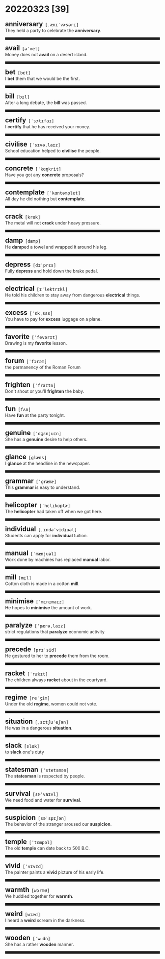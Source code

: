 <style>
/*不显示details的三角符号*/
details > summary::marker {
    display: none;
    content: none;
}
/*去掉外边框*/
details summary{
    outline:none;
    cursor:pointer;/*鼠标放上去之后变成手型*/
}
/*去掉前面默认的小黑三角*/
details summary::-webkit-details-marker{
    display:none; 
}
</style>
# 20220323 [39]  

<div style="display: flex;align-items: baseline;">
    <h2 style="margin-bottom: 0;margin-top: 0">anniversary</h2>
    <p style="padding:0 .5em; margin: 0;font-family: monospace;">[ˌænɪˈvɚsərɪ]</p>
    <p class="interpretation_10428" style="display:none ;padding:0 .5em; margin: 0; white-space: nowrap;overflow: hidden;text-overflow: ellipsis;">n. 周年纪念日</p>
</div>
<details class="details_10428">
    <summary style="color: #303030;">They held a party to celebrate the <strong>anniversary</strong>.</summary>
    为了庆祝周年纪念他们举办了一个宴会。
</details>
<hr style="padding-bottom: 0.5em;" />


<div style="display: flex;align-items: baseline;">
    <h2 style="margin-bottom: 0;margin-top: 0">avail</h2>
    <p style="padding:0 .5em; margin: 0;font-family: monospace;">[əˈvel]</p>
    <p class="interpretation_10428" style="display:none ;padding:0 .5em; margin: 0; white-space: nowrap;overflow: hidden;text-overflow: ellipsis;">v. 有用；有益；（与of连用）利用
n. 有用；有益</p>
</div>
<details class="details_10428">
    <summary style="color: #303030;">Money does not <strong>avail</strong> on a desert island.</summary>
    金钱在荒岛上没有用处。
</details>
<hr style="padding-bottom: 0.5em;" />


<div style="display: flex;align-items: baseline;">
    <h2 style="margin-bottom: 0;margin-top: 0">bet</h2>
    <p style="padding:0 .5em; margin: 0;font-family: monospace;">[bɛt]</p>
    <p class="interpretation_10428" style="display:none ;padding:0 .5em; margin: 0; white-space: nowrap;overflow: hidden;text-overflow: ellipsis;">n. 打赌；赌注
v. 打赌；敢说</p>
</div>
<details class="details_10428">
    <summary style="color: #303030;">I <strong>bet</strong> them that we would be the first.</summary>
    我跟他们打赌我们会得第一。
</details>
<hr style="padding-bottom: 0.5em;" />


<div style="display: flex;align-items: baseline;">
    <h2 style="margin-bottom: 0;margin-top: 0">bill</h2>
    <p style="padding:0 .5em; margin: 0;font-family: monospace;">[bɪl]</p>
    <p class="interpretation_10428" style="display:none ;padding:0 .5em; margin: 0; white-space: nowrap;overflow: hidden;text-overflow: ellipsis;">n. 账单；钞票；议案
v. 给…开账单</p>
</div>
<details class="details_10428">
    <summary style="color: #303030;">After a long debate, the <strong>bill</strong> was passed.</summary>
    经长时间的辩论，议案获得通过。
</details>
<hr style="padding-bottom: 0.5em;" />


<div style="display: flex;align-items: baseline;">
    <h2 style="margin-bottom: 0;margin-top: 0">certify</h2>
    <p style="padding:0 .5em; margin: 0;font-family: monospace;">[ˈsɝtɪfaɪ]</p>
    <p class="interpretation_10428" style="display:none ;padding:0 .5em; margin: 0; white-space: nowrap;overflow: hidden;text-overflow: ellipsis;">v. 证明；保证；证实</p>
</div>
<details class="details_10428">
    <summary style="color: #303030;">I <strong>certify</strong> that he has received your money.</summary>
    我证明他已经收到了你的钱。
</details>
<hr style="padding-bottom: 0.5em;" />


<div style="display: flex;align-items: baseline;">
    <h2 style="margin-bottom: 0;margin-top: 0">civilise</h2>
    <p style="padding:0 .5em; margin: 0;font-family: monospace;">[ˈsɪvəˌlaɪz]</p>
    <p class="interpretation_10428" style="display:none ;padding:0 .5em; margin: 0; white-space: nowrap;overflow: hidden;text-overflow: ellipsis;">v. 使开化；使文明；教化</p>
</div>
<details class="details_10428">
    <summary style="color: #303030;">School education helped to <strong>civilise</strong> the people.</summary>
    学校教育帮助使人们文明起来。
</details>
<hr style="padding-bottom: 0.5em;" />


<div style="display: flex;align-items: baseline;">
    <h2 style="margin-bottom: 0;margin-top: 0">concrete</h2>
    <p style="padding:0 .5em; margin: 0;font-family: monospace;">[ˈkɑŋkrit]</p>
    <p class="interpretation_10428" style="display:none ;padding:0 .5em; margin: 0; white-space: nowrap;overflow: hidden;text-overflow: ellipsis;">adj. 确实具体的；有形的；混凝土的
n. 混凝土；具体物
v. 用混凝土覆盖</p>
</div>
<details class="details_10428">
    <summary style="color: #303030;">Have you got any <strong>concrete</strong> proposals?</summary>
    你有没有具体的建议呢？
</details>
<hr style="padding-bottom: 0.5em;" />


<div style="display: flex;align-items: baseline;">
    <h2 style="margin-bottom: 0;margin-top: 0">contemplate</h2>
    <p style="padding:0 .5em; margin: 0;font-family: monospace;">[ˈkɑntəmplet]</p>
    <p class="interpretation_10428" style="display:none ;padding:0 .5em; margin: 0; white-space: nowrap;overflow: hidden;text-overflow: ellipsis;">v. 注视；凝视；沉思；思忖</p>
</div>
<details class="details_10428">
    <summary style="color: #303030;">All day he did nothing but <strong>contemplate</strong>.</summary>
    他整天除了沉思外没做任何事。
</details>
<hr style="padding-bottom: 0.5em;" />


<div style="display: flex;align-items: baseline;">
    <h2 style="margin-bottom: 0;margin-top: 0">crack</h2>
    <p style="padding:0 .5em; margin: 0;font-family: monospace;">[kræk]</p>
    <p class="interpretation_10428" style="display:none ;padding:0 .5em; margin: 0; white-space: nowrap;overflow: hidden;text-overflow: ellipsis;">n. 裂缝；裂纹
v. 断裂；破裂；打击；使崩溃</p>
</div>
<details class="details_10428">
    <summary style="color: #303030;">The metal will not <strong>crack</strong> under heavy pressure.</summary>
    这种金属在重压下也不会破碎。
</details>
<hr style="padding-bottom: 0.5em;" />


<div style="display: flex;align-items: baseline;">
    <h2 style="margin-bottom: 0;margin-top: 0">damp</h2>
    <p style="padding:0 .5em; margin: 0;font-family: monospace;">[dæmp]</p>
    <p class="interpretation_10428" style="display:none ;padding:0 .5em; margin: 0; white-space: nowrap;overflow: hidden;text-overflow: ellipsis;">adj. 潮湿的
n. 潮湿
v. 使潮湿</p>
</div>
<details class="details_10428">
    <summary style="color: #303030;">He <strong>damp</strong>ed a towel and wrapped it around his leg.</summary>
    他弄湿毛巾，把它裹在腿上。
</details>
<hr style="padding-bottom: 0.5em;" />


<div style="display: flex;align-items: baseline;">
    <h2 style="margin-bottom: 0;margin-top: 0">depress</h2>
    <p style="padding:0 .5em; margin: 0;font-family: monospace;">[dɪˈprɛs]</p>
    <p class="interpretation_10428" style="display:none ;padding:0 .5em; margin: 0; white-space: nowrap;overflow: hidden;text-overflow: ellipsis;">v. 压下；降低；使沮丧；使不活泼；使萧条</p>
</div>
<details class="details_10428">
    <summary style="color: #303030;">Fully <strong>depress</strong> and hold down the brake pedal.</summary>
    完全踩下刹车踏板并踩住不放。
</details>
<hr style="padding-bottom: 0.5em;" />


<div style="display: flex;align-items: baseline;">
    <h2 style="margin-bottom: 0;margin-top: 0">electrical</h2>
    <p style="padding:0 .5em; margin: 0;font-family: monospace;">[ɪˈlektrɪkl]</p>
    <p class="interpretation_10428" style="display:none ;padding:0 .5em; margin: 0; white-space: nowrap;overflow: hidden;text-overflow: ellipsis;">adj. 与电有关的</p>
</div>
<details class="details_10428">
    <summary style="color: #303030;">He told his children to stay away from dangerous <strong>electrical</strong> things.</summary>
    他告诉他的孩子们远离危险的电器。
</details>
<hr style="padding-bottom: 0.5em;" />


<div style="display: flex;align-items: baseline;">
    <h2 style="margin-bottom: 0;margin-top: 0">excess</h2>
    <p style="padding:0 .5em; margin: 0;font-family: monospace;">[ˈɛkˌsɛs]</p>
    <p class="interpretation_10428" style="display:none ;padding:0 .5em; margin: 0; white-space: nowrap;overflow: hidden;text-overflow: ellipsis;">n. 过度；超过
adj. 过度的；额外的</p>
</div>
<details class="details_10428">
    <summary style="color: #303030;">You have to pay for <strong>excess</strong> luggage on a plane.</summary>
    在飞机上你得付超重的行李费。
</details>
<hr style="padding-bottom: 0.5em;" />


<div style="display: flex;align-items: baseline;">
    <h2 style="margin-bottom: 0;margin-top: 0">favorite</h2>
    <p style="padding:0 .5em; margin: 0;font-family: monospace;">[ˈfevərɪt]</p>
    <p class="interpretation_10428" style="display:none ;padding:0 .5em; margin: 0; white-space: nowrap;overflow: hidden;text-overflow: ellipsis;">adj. 特别受喜爱的
n. 特别喜爱的事物</p>
</div>
<details class="details_10428">
    <summary style="color: #303030;">Drawing is my <strong>favorite</strong> lesson.</summary>
    画图画是我最喜欢的课程。
</details>
<hr style="padding-bottom: 0.5em;" />


<div style="display: flex;align-items: baseline;">
    <h2 style="margin-bottom: 0;margin-top: 0">forum</h2>
    <p style="padding:0 .5em; margin: 0;font-family: monospace;">[ˈfɔrəm]</p>
    <p class="interpretation_10428" style="display:none ;padding:0 .5em; margin: 0; white-space: nowrap;overflow: hidden;text-overflow: ellipsis;">n. 古罗马城镇的广场；论坛；讨论会</p>
</div>
<details class="details_10428">
    <summary style="color: #303030;">the permanency of the Roman Forum</summary>
    罗马广场的永恒
</details>
<hr style="padding-bottom: 0.5em;" />


<div style="display: flex;align-items: baseline;">
    <h2 style="margin-bottom: 0;margin-top: 0">frighten</h2>
    <p style="padding:0 .5em; margin: 0;font-family: monospace;">[ˈfraɪtn]</p>
    <p class="interpretation_10428" style="display:none ;padding:0 .5em; margin: 0; white-space: nowrap;overflow: hidden;text-overflow: ellipsis;">v. 使惊吓；使惊恐</p>
</div>
<details class="details_10428">
    <summary style="color: #303030;">Don't shout or you'll <strong>frighten</strong> the baby.</summary>
    别大声嚷，你会吓着孩子的。
</details>
<hr style="padding-bottom: 0.5em;" />


<div style="display: flex;align-items: baseline;">
    <h2 style="margin-bottom: 0;margin-top: 0">fun</h2>
    <p style="padding:0 .5em; margin: 0;font-family: monospace;">[fʌn]</p>
    <p class="interpretation_10428" style="display:none ;padding:0 .5em; margin: 0; white-space: nowrap;overflow: hidden;text-overflow: ellipsis;">n. 乐趣；快乐</p>
</div>
<details class="details_10428">
    <summary style="color: #303030;">Have <strong>fun</strong> at the party tonight.</summary>
    今晚的晚会上玩得很开心。
</details>
<hr style="padding-bottom: 0.5em;" />


<div style="display: flex;align-items: baseline;">
    <h2 style="margin-bottom: 0;margin-top: 0">genuine</h2>
    <p style="padding:0 .5em; margin: 0;font-family: monospace;">[ˈdʒɛnjuɪn]</p>
    <p class="interpretation_10428" style="display:none ;padding:0 .5em; margin: 0; white-space: nowrap;overflow: hidden;text-overflow: ellipsis;">adj. 真正的；真诚的</p>
</div>
<details class="details_10428">
    <summary style="color: #303030;">She has a <strong>genuine</strong> desire to help others.</summary>
    她真诚地渴望帮助别人。
</details>
<hr style="padding-bottom: 0.5em;" />


<div style="display: flex;align-items: baseline;">
    <h2 style="margin-bottom: 0;margin-top: 0">glance</h2>
    <p style="padding:0 .5em; margin: 0;font-family: monospace;">[glæns]</p>
    <p class="interpretation_10428" style="display:none ;padding:0 .5em; margin: 0; white-space: nowrap;overflow: hidden;text-overflow: ellipsis;">v. 扫视；瞥一眼；浏览
n. 一瞥；扫视</p>
</div>
<details class="details_10428">
    <summary style="color: #303030;">I <strong>glance</strong> at the headline in the newspaper.</summary>
    我匆匆看一眼报纸大标题。
</details>
<hr style="padding-bottom: 0.5em;" />


<div style="display: flex;align-items: baseline;">
    <h2 style="margin-bottom: 0;margin-top: 0">grammar</h2>
    <p style="padding:0 .5em; margin: 0;font-family: monospace;">[ˈɡræmɚ]</p>
    <p class="interpretation_10428" style="display:none ;padding:0 .5em; margin: 0; white-space: nowrap;overflow: hidden;text-overflow: ellipsis;">n. 语法</p>
</div>
<details class="details_10428">
    <summary style="color: #303030;">This <strong>grammar</strong> is easy to understand.</summary>
    这个语法很容易理解。
</details>
<hr style="padding-bottom: 0.5em;" />


<div style="display: flex;align-items: baseline;">
    <h2 style="margin-bottom: 0;margin-top: 0">helicopter</h2>
    <p style="padding:0 .5em; margin: 0;font-family: monospace;">[ˈhɛlɪkɑptɚ]</p>
    <p class="interpretation_10428" style="display:none ;padding:0 .5em; margin: 0; white-space: nowrap;overflow: hidden;text-overflow: ellipsis;">n. 直升机</p>
</div>
<details class="details_10428">
    <summary style="color: #303030;">The <strong>helicopter</strong> had taken off when we got here.</summary>
    当我们到达时，直升机已经起飞了。
</details>
<hr style="padding-bottom: 0.5em;" />


<div style="display: flex;align-items: baseline;">
    <h2 style="margin-bottom: 0;margin-top: 0">individual</h2>
    <p style="padding:0 .5em; margin: 0;font-family: monospace;">[ˌɪndəˈvɪdʒuəl]</p>
    <p class="interpretation_10428" style="display:none ;padding:0 .5em; margin: 0; white-space: nowrap;overflow: hidden;text-overflow: ellipsis;">n. 个人
adj. 单独的；个别的</p>
</div>
<details class="details_10428">
    <summary style="color: #303030;">Students can apply for <strong>individual</strong> tuition.</summary>
    学生可申请个别辅导。
</details>
<hr style="padding-bottom: 0.5em;" />


<div style="display: flex;align-items: baseline;">
    <h2 style="margin-bottom: 0;margin-top: 0">manual</h2>
    <p style="padding:0 .5em; margin: 0;font-family: monospace;">[ˈmænjuəl]</p>
    <p class="interpretation_10428" style="display:none ;padding:0 .5em; margin: 0; white-space: nowrap;overflow: hidden;text-overflow: ellipsis;">n. 说明书；指南
adj. 手工的；体力的</p>
</div>
<details class="details_10428">
    <summary style="color: #303030;">Work done by machines has replaced <strong>manual</strong> labor.</summary>
    机器生产已经代替了手工劳作。
</details>
<hr style="padding-bottom: 0.5em;" />


<div style="display: flex;align-items: baseline;">
    <h2 style="margin-bottom: 0;margin-top: 0">mill</h2>
    <p style="padding:0 .5em; margin: 0;font-family: monospace;">[mɪl]</p>
    <p class="interpretation_10428" style="display:none ;padding:0 .5em; margin: 0; white-space: nowrap;overflow: hidden;text-overflow: ellipsis;">n. 磨坊；磨粉机；面粉厂；工厂；纺织厂；碾碎器
v. 碾碎；磨碎</p>
</div>
<details class="details_10428">
    <summary style="color: #303030;">Cotton cloth is made in a cotton <strong>mill</strong>.</summary>
    棉布是由棉纺厂生产的。
</details>
<hr style="padding-bottom: 0.5em;" />


<div style="display: flex;align-items: baseline;">
    <h2 style="margin-bottom: 0;margin-top: 0">minimise</h2>
    <p style="padding:0 .5em; margin: 0;font-family: monospace;">[ˈmɪnɪmaɪz]</p>
    <p class="interpretation_10428" style="display:none ;padding:0 .5em; margin: 0; white-space: nowrap;overflow: hidden;text-overflow: ellipsis;">v. 减到最少；使最小化</p>
</div>
<details class="details_10428">
    <summary style="color: #303030;">He hopes to <strong>minimise</strong> the amount of work.</summary>
    他想尽量减少他的工作量。
</details>
<hr style="padding-bottom: 0.5em;" />


<div style="display: flex;align-items: baseline;">
    <h2 style="margin-bottom: 0;margin-top: 0">paralyze</h2>
    <p style="padding:0 .5em; margin: 0;font-family: monospace;">[ˈpærəˌlaɪz]</p>
    <p class="interpretation_10428" style="display:none ;padding:0 .5em; margin: 0; white-space: nowrap;overflow: hidden;text-overflow: ellipsis;">v. 使麻痹；使瘫痪；使无效；使停止活动</p>
</div>
<details class="details_10428">
    <summary style="color: #303030;">strict regulations that <strong>paralyze</strong> economic activity</summary>
    阻碍经济活动的严格规章制度
</details>
<hr style="padding-bottom: 0.5em;" />


<div style="display: flex;align-items: baseline;">
    <h2 style="margin-bottom: 0;margin-top: 0">precede</h2>
    <p style="padding:0 .5em; margin: 0;font-family: monospace;">[prɪˈsid]</p>
    <p class="interpretation_10428" style="display:none ;padding:0 .5em; margin: 0; white-space: nowrap;overflow: hidden;text-overflow: ellipsis;">v. 先于；领先；优于</p>
</div>
<details class="details_10428">
    <summary style="color: #303030;">He gestured to her to <strong>precede</strong> them from the room.</summary>
    他做手势，让她先于他们离开房间。
</details>
<hr style="padding-bottom: 0.5em;" />


<div style="display: flex;align-items: baseline;">
    <h2 style="margin-bottom: 0;margin-top: 0">racket</h2>
    <p style="padding:0 .5em; margin: 0;font-family: monospace;">[ˈrækɪt]</p>
    <p class="interpretation_10428" style="display:none ;padding:0 .5em; margin: 0; white-space: nowrap;overflow: hidden;text-overflow: ellipsis;">n. 喧哗；球拍
v. 吵闹；用球拍打</p>
</div>
<details class="details_10428">
    <summary style="color: #303030;">The children always <strong>racket</strong> about in the courtyard.</summary>
    孩子们总是在院子里吵吵闹闹。
</details>
<hr style="padding-bottom: 0.5em;" />


<div style="display: flex;align-items: baseline;">
    <h2 style="margin-bottom: 0;margin-top: 0">regime</h2>
    <p style="padding:0 .5em; margin: 0;font-family: monospace;">[reˈʒim]</p>
    <p class="interpretation_10428" style="display:none ;padding:0 .5em; margin: 0; white-space: nowrap;overflow: hidden;text-overflow: ellipsis;">n. 政权</p>
</div>
<details class="details_10428">
    <summary style="color: #303030;">Under the old <strong>regime</strong>, women could not vote.</summary>
    在旧政权下，妇女不能选举。
</details>
<hr style="padding-bottom: 0.5em;" />


<div style="display: flex;align-items: baseline;">
    <h2 style="margin-bottom: 0;margin-top: 0">situation</h2>
    <p style="padding:0 .5em; margin: 0;font-family: monospace;">[ˌsɪtʃuˈeʃən]</p>
    <p class="interpretation_10428" style="display:none ;padding:0 .5em; margin: 0; white-space: nowrap;overflow: hidden;text-overflow: ellipsis;">n. 情况；形势；情境</p>
</div>
<details class="details_10428">
    <summary style="color: #303030;">He was in a dangerous <strong>situation</strong>.</summary>
    他处境危险。
</details>
<hr style="padding-bottom: 0.5em;" />


<div style="display: flex;align-items: baseline;">
    <h2 style="margin-bottom: 0;margin-top: 0">slack</h2>
    <p style="padding:0 .5em; margin: 0;font-family: monospace;">[slæk]</p>
    <p class="interpretation_10428" style="display:none ;padding:0 .5em; margin: 0; white-space: nowrap;overflow: hidden;text-overflow: ellipsis;">adj. 松弛的；懈怠的；萧条的
n. 松弛的部分；松散；淡季
v. 使松弛；懈怠</p>
</div>
<details class="details_10428">
    <summary style="color: #303030;">to <strong>slack</strong> one's duty</summary>
    某人疏于职守
</details>
<hr style="padding-bottom: 0.5em;" />


<div style="display: flex;align-items: baseline;">
    <h2 style="margin-bottom: 0;margin-top: 0">statesman</h2>
    <p style="padding:0 .5em; margin: 0;font-family: monospace;">[ˈstetsmən]</p>
    <p class="interpretation_10428" style="display:none ;padding:0 .5em; margin: 0; white-space: nowrap;overflow: hidden;text-overflow: ellipsis;">n. 政治家</p>
</div>
<details class="details_10428">
    <summary style="color: #303030;">The <strong>statesman</strong> is respected by people.</summary>
    这位政治家为人们所敬重。
</details>
<hr style="padding-bottom: 0.5em;" />


<div style="display: flex;align-items: baseline;">
    <h2 style="margin-bottom: 0;margin-top: 0">survival</h2>
    <p style="padding:0 .5em; margin: 0;font-family: monospace;">[sɚˈvaɪvl]</p>
    <p class="interpretation_10428" style="display:none ;padding:0 .5em; margin: 0; white-space: nowrap;overflow: hidden;text-overflow: ellipsis;">n. 生存；存活；幸存；残存物</p>
</div>
<details class="details_10428">
    <summary style="color: #303030;">We need food and water for <strong>survival</strong>.</summary>
    我们为了生存需要食物和水。
</details>
<hr style="padding-bottom: 0.5em;" />


<div style="display: flex;align-items: baseline;">
    <h2 style="margin-bottom: 0;margin-top: 0">suspicion</h2>
    <p style="padding:0 .5em; margin: 0;font-family: monospace;">[səˈspɪʃən]</p>
    <p class="interpretation_10428" style="display:none ;padding:0 .5em; margin: 0; white-space: nowrap;overflow: hidden;text-overflow: ellipsis;">n. 怀疑；猜疑</p>
</div>
<details class="details_10428">
    <summary style="color: #303030;">The behavior of the stranger aroused our <strong>suspicion</strong>.</summary>
    那个陌生人的行为引起了我们的怀疑。
</details>
<hr style="padding-bottom: 0.5em;" />


<div style="display: flex;align-items: baseline;">
    <h2 style="margin-bottom: 0;margin-top: 0">temple</h2>
    <p style="padding:0 .5em; margin: 0;font-family: monospace;">[ˈtɛmpəl]</p>
    <p class="interpretation_10428" style="display:none ;padding:0 .5em; margin: 0; white-space: nowrap;overflow: hidden;text-overflow: ellipsis;">n. 庙宇；太阳穴</p>
</div>
<details class="details_10428">
    <summary style="color: #303030;">The old <strong>temple</strong> can date back to 500 B.C.</summary>
    这座古庙可以追溯到公元前500年。
</details>
<hr style="padding-bottom: 0.5em;" />


<div style="display: flex;align-items: baseline;">
    <h2 style="margin-bottom: 0;margin-top: 0">vivid</h2>
    <p style="padding:0 .5em; margin: 0;font-family: monospace;">[ˈvɪvɪd]</p>
    <p class="interpretation_10428" style="display:none ;padding:0 .5em; margin: 0; white-space: nowrap;overflow: hidden;text-overflow: ellipsis;">adj. 生动的；鲜艳的；栩栩如生的</p>
</div>
<details class="details_10428">
    <summary style="color: #303030;">The painter paints a <strong>vivid</strong> picture of his early life.</summary>
    那位画家生动地描绘了他早年的生活。
</details>
<hr style="padding-bottom: 0.5em;" />


<div style="display: flex;align-items: baseline;">
    <h2 style="margin-bottom: 0;margin-top: 0">warmth</h2>
    <p style="padding:0 .5em; margin: 0;font-family: monospace;">[wɔrmθ]</p>
    <p class="interpretation_10428" style="display:none ;padding:0 .5em; margin: 0; white-space: nowrap;overflow: hidden;text-overflow: ellipsis;">n. 温暖；暖和</p>
</div>
<details class="details_10428">
    <summary style="color: #303030;">We huddled together for <strong>warmth</strong>.</summary>
    我们挤在一块取暖。
</details>
<hr style="padding-bottom: 0.5em;" />


<div style="display: flex;align-items: baseline;">
    <h2 style="margin-bottom: 0;margin-top: 0">weird</h2>
    <p style="padding:0 .5em; margin: 0;font-family: monospace;">[wɪɚd]</p>
    <p class="interpretation_10428" style="display:none ;padding:0 .5em; margin: 0; white-space: nowrap;overflow: hidden;text-overflow: ellipsis;">adj. 离奇的；古怪的；怪异的
n. 命运；宿命</p>
</div>
<details class="details_10428">
    <summary style="color: #303030;">I heard a <strong>weird</strong> scream in the darkness.</summary>
    我在黑暗中听到奇怪的尖叫声。
</details>
<hr style="padding-bottom: 0.5em;" />


<div style="display: flex;align-items: baseline;">
    <h2 style="margin-bottom: 0;margin-top: 0">wooden</h2>
    <p style="padding:0 .5em; margin: 0;font-family: monospace;">[ˈwᴜdn]</p>
    <p class="interpretation_10428" style="display:none ;padding:0 .5em; margin: 0; white-space: nowrap;overflow: hidden;text-overflow: ellipsis;">adj. 木制的；木头的；生硬笨拙的</p>
</div>
<details class="details_10428">
    <summary style="color: #303030;">She has a rather <strong>wooden</strong> manner.</summary>
    她举止僵硬而笨拙。
</details>
<hr style="padding-bottom: 0.5em;" />

<script>
const details = document.querySelectorAll('.details_10428');
const translates = document.querySelectorAll('.interpretation_10428');

details.forEach((item, index) => item.addEventListener('toggle', () => {
    if (item.open) {
        translates[index].style.display = 'block';
    } else translates[index].style.display = 'none';
}));
</script>
